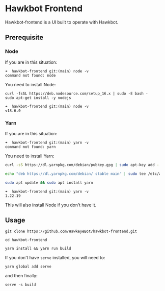 # Hawkbot Frontend

Hawkbot-frontend is a UI built to operate with Hawkbot.

## Prerequisite

### Node

If you are in this situation:

```
➜  hawkbot-frontend git:(main) node -v
command not found: node
```

You need to install Node:

```
curl -fsSL https://deb.nodesource.com/setup_16.x | sudo -E bash -
sudo apt-get install -y nodejs
```

```
➜  hawkbot-frontend git:(main) node -v
v18.6.0
```

### Yarn

If you are in this situation:

```
➜  hawkbot-frontend git:(main) yarn -v
command not found: yarn
```

You need to install Yarn:

```bash
curl -sS https://dl.yarnpkg.com/debian/pubkey.gpg | sudo apt-key add -

echo "deb https://dl.yarnpkg.com/debian/ stable main" | sudo tee /etc/apt/sources.list.d/yarn.list

sudo apt update && sudo apt install yarn
```

```
➜  hawkbot-frontend git:(main) yarn -v
1.22.19
```

This will also install Node if you don't have it.

## Usage

```
git clone https://github.com/HawkeyeBot/hawkbot-frontend.git

cd hawkbot-frontend

yarn install && yarn run build
```

If you don't have `serve` installed, you will need to:

```
yarn global add serve
```

and then finally:

```
serve -s build
```
